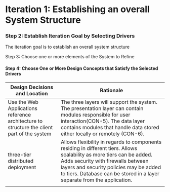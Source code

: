 # Iteration 1: Establishing an overall System Structure

### Step 2: Establish Iteration Goal by Selecting Drivers

The iteration goal is to establish an overall system structure

Step 3: Choose one or more elements of the System to Refine

#### Step 4: Choose One or More Design Concepts that Satisfy the Selected Drivers

| Design Decisions and Location                                | Rationale                                                    |
| ------------------------------------------------------------ | ------------------------------------------------------------ |
| Use the Web Applications reference architecture to structure the client part of the system | The three layers will support the system. The presentation layer can contain modules responsible for user interaction(CON-5). The data layer contains modules that handle data stored either locally or remotely (CON-6). |
| three-tier distributed deployment                            | Allows flexibility in regards to components residing in different tiers. Allows scalability as more tiers can be added. Adds security with firewalls between layers and security policies may be added to tiers.  Database can be stored in a layer separate from the application. |
|                                                              |                                                              |



